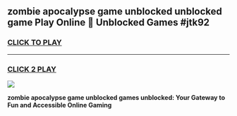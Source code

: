 
## zombie apocalypse game unblocked unblocked game Play Online 👋 Unblocked Games #jtk92
<h3>
<a href="https://premium.freeplayer.one?title=zombie_apocalypse_game_unblocked&ref=21F">CLICK TO PLAY</a></h3>
<hr>

<h3>
<a href="https://premium.freeplayer.one?title=zombie_apocalypse_game_unblocked&ref=21F">CLICK 2 PLAY</a>
  
</h3>

<a href="https://premium.freeplayer.one?title=zombie_apocalypse_game_unblocked&ref=21F/"><img src="https://clearcache.store/games.png"></a>


**zombie apocalypse game unblocked games unblocked: Your Gateway to Fun and Accessible Online Gaming**
